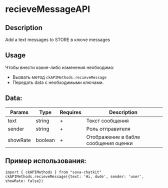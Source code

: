# recieveMessageAPI
## Description
Add a text messages to STORE в ключе messages

## Usage
 Чтобы внести какие-либо изменения необходимо:  
* Вызвать метод `ckAPIMethods.recieveMessage` 
* Передать data с необходимыми ключами.  

## Data:
| Params   | Type    | Requires | Description                            |
|----------|---------|----------|----------------------------------------|
| text     | string  | +        | Текст сообщения                        |
| sender   | string  | +        | Роль отправителя                       |
| showRate | boolean | +        | Отображение в бабле сообщения оценки   |

## Пример использования:
```
import { ckAPIMethods } from "sova-chatkit"
ckAPIMethods.recieveMessage({text: 'Hi, dude', sender: 'user', showRate: false})
```
